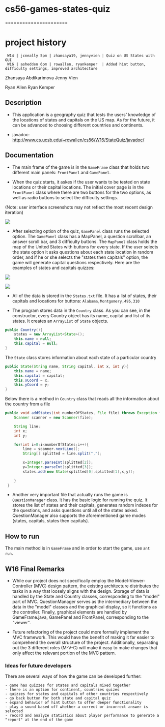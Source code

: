 # cs56-games-states-quiz
======================

project history
===============
```
 W14 | jcneally 5pm | zhansaya19, jennyvien | Quiz on US States with GUI
 W16 | ashedden 6pm | rowallen, ryankemper  | Added hint button, difficulty settings, improved architecture
```

Zhansaya Abdikarimova
Jenny Vien

Ryan Allen
Ryan Kemper


## Description

* This application is a geography quiz that tests the users' knowledge of the locations of states and capitals on the US map. As for the future, it can be advanced to choosing different countries and continents. 


* javadoc: http://www.cs.ucsb.edu/~rowallen/cs56/W16/StateQuiz/javadoc/

## Documentation

* The main frame of the game is in the `GameFrame` class that holds two different main panels: `FrontPanel` and `GamePanel`. 

* When the quiz starts, it askes if the user wants to be tested on state locations or their capital locations. The initial cover page is in the `FrontPanel` class where there are two buttons for the two options, as well as radio buttons to select the difficulty settings. 

(Note: user interface screenshots may not reflect the most recent design iteration)

![](http://i.imgur.com/1IdD5Zv.png)

* After selecting option of the quiz, `GamePanel` class runs the selected option. The `GamePanel` class has a MapPanel, a question scrollbar, an answer scroll bar, and 3 difficulty buttons. The `MapPanel` class holds the map of the United States with buttons for every state. If the user selects the state option it asks questions about each state location in random order, and if he or she selects the "states then capitals" option, the game will generate capital questions respectively. Here are the examples of states and capitals quizzes:  


![](http://i.imgur.com/XJQ9DyI.png)


![](http://i.imgur.com/ALQwhRo.png)



* All of the data is stored in the `States.txt` file. It has a list of states, their capitals and locations for buttons: ``` Alabama,Montgomery,495,310 ```

* The program stores data in the `Country` class. As you can see, in the constructor, every Country object has its name, capital and list of its states. It creates an `ArrayList` of `State` objects.  

```java
public Country(){
	states = new ArrayList<State>();
	this.name = null;
	this.capital = null;
}
``` 

The `State` class stores information about each state of a particular country

```java
public State(String name, String capital, int x, int y){
	this.name = name;
	this.capital = capital;
	this.xCoord = x;
	this.yCoord = y;
}
```
Below there is a method in `Country` class that reads all the information about the country from a file

```java
public void addStates(int numberOfStates, File file) throws Exception {
	Scanner scanner = new Scanner(file);

	String line;
	int x;
	int y;

	for(int i=0;i<numberOfStates;i++){
	    line = scanner.nextLine();
	    String[] splitted = line.split(",");

	    x=Integer.parseInt(splitted[2]);
	    y=Integer.parseInt(splitted[3]);
	    states.add(new State(splitted[0],splitted[1],x,y));
	    
	}
 }
```

* Another very important file that actually runs the game is `QuestionManager` class. It has the basic logic for running the quiz. It stores the list of states and their capitals, generates random indexes for the questions, and asks questions until all of the states asked. QuestionManager also supports the aforementioned game modes (states, capitals, states then capitals).

## How to run 
The main method is in `GameFrame` and in order to start the game, use `ant run`. 

## W16 Final Remarks

* While our project does not specifically employ the Model-Viewer-Controller (MVC) design pattern, the existing architecture distributes the tasks in a way that loosely aligns with the design. Storage of data is handled by the State and Country classes, corresponding to the "model" part of MVC. QuestionManager serves as the intermediary between the data in the "model" classes and the graphical display, so it functions as the controller. Finally, graphical elements are handled by GameFrame.java, GamePanel and FrontPanel, corresponding to the "viewer".


* Future refactoring of the project could more formally implement the MVC framework. This would have the benefit of making it far easier to comprehend the overall structure of the project. Additionally, separating out the 3 different roles (M-V-C) will make it easy to make changes that only affect the relevant portion of the MVC pattern.

### Ideas for future developers
There are several ways of how the game can be developed further:
	
	- game has quizzes for states and capitals mixed together
	- there is an option for continent, countries quizes
	- quizzes for states and capitals of other countries respectively
	- go back button for both state and capital quiz
	- expand behavior of hint button to offer deeper functionality
	- play a sound based off whether a correct or incorrect answer is selected
	- record and analyze statistics about player performance to generate a "report" at the end of the game

